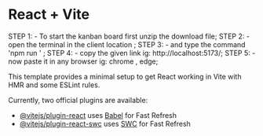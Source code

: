 # React + Vite

STEP 1: - To start the kanban board first unzip the download file;
STEP 2: - open the terminal in the client location ;
STEP 3: - and type the command 'npm run ' ;
STEP 4: - copy the given link ig: http://localhost:5173/;
STEP 5: - now paste it in any browser ig: chrome , edge;




This template provides a minimal setup to get React working in Vite with HMR and some ESLint rules.

Currently, two official plugins are available:

- [@vitejs/plugin-react](https://github.com/vitejs/vite-plugin-react/blob/main/packages/plugin-react/README.md) uses [Babel](https://babeljs.io/) for Fast Refresh
- [@vitejs/plugin-react-swc](https://github.com/vitejs/vite-plugin-react-swc) uses [SWC](https://swc.rs/) for Fast Refresh
